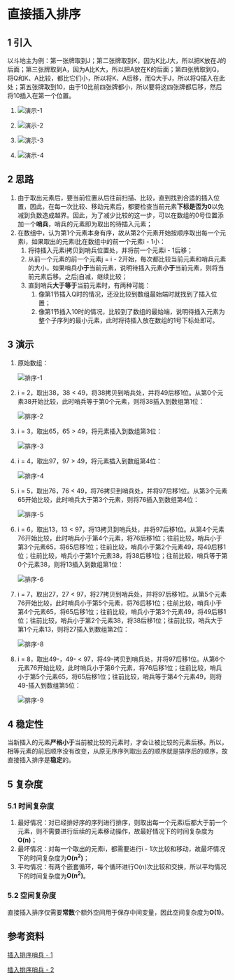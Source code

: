 # 直接插入排序

## 1 引入

以斗地主为例：第一张牌取到J；第二张牌取到K，因为K比J大，所以把K放在J的后面；第三张牌取到A，因为A比K大，所以把A放在K的后面；第四张牌取到Q，将Q和K、A比较，都比它们小，所以将K、A后移，而Q大于J，所以将Q插入在此处；第五张牌取到10，由于10比前四张牌都小，所以要将这四张牌都后移，然后将10插入在第一个位置。

1. ![演示-1](images/引入-1.png)

2. ![演示-2](images/引入-2.png)

3. ![演示-3](images/引入-3.png)

4. ![演示-4](images/引入-4.png)

## 2 思路

1. 由于取出元素后，要当前位置从后往前扫描、比较，直到找到合适的插入位置，因此，在每一次比较、移动元素后，都要检查当前元素**下标是否为0**以免减到负数造成越界。因此，为了减少比较的这一步，可以在数组的0号位置添加一个**哨兵**，哨兵的元素即为取出的待插入元素；
2. 在数组中，认为第1个元素本身有序，故从第2个元素开始按顺序取出每一个元素i，如果取出的元素i比在数组中的前一个元素i - 1小：
   1. 将待插入元素i拷贝到哨兵位置处，并将前一个元素i - 1后移；
   2. 从前一个元素的前一个元素j = i - 2开始，每次都比较当前元素和哨兵元素的大小，如果哨兵**小于**当前元素，说明待插入元素**小于**当前元素，则将当前元素后移。之后j自减，继续比较；
   3. 直到哨兵**大于等于**当前元素时，有两种可能：
      1. 像第1节插入Q时的情况，还没比较到数组最始端时就找到了插入位置；
      2. 像第1节插入10时的情况，比较到了数组的最始端，说明待插入元素为整个子序列的最小元素，此时将待插入放在数组的1号下标处即可。

## 3 演示

1. 原始数组：

   ![排序-1](images/排序-1.png)

2. i = 2，取出38，38 < 49，将38拷贝到哨兵处，并将49后移1位。从第0个元素38开始比较，此时哨兵等于第0个元素，则将38插入到数组第1位：

   ![排序-2](images/排序-2.png)

3. i = 3，取出65，65 > 49，将元素插入到数组第3位：

   ![排序-3](images/排序-3.png)

4. i = 4，取出97，97 > 49，将元素插入到数组第4位：

   ![排序-4](images/排序-4.png)

5. i = 5，取出76，76 < 49，将76拷贝到哨兵处，并将97后移1位。从第3个元素65开始比较，此时哨兵大于第3个元素，则将76插入到数组第4位：

   ![排序-5](images/排序-5.png)

6. i = 6，取出13，13 < 97，将13拷贝到哨兵处，并将97后移1位。从第4个元素76开始比较，此时哨兵小于第4个元素，将76后移1位；往前比较，哨兵小于第3个元素65，将65后移1位；往前比较，哨兵小于第2个元素49，将49后移1位；往前比较，哨兵小于第1个元素38，将38后移1位；往前比较，哨兵等于第0个元素38，则将13插入到数组第1位：

   ![排序-6](images/排序-6.png)

7. i = 7，取出27，27 < 97，将27拷贝到哨兵处，并将97后移1位。从第5个元素76开始比较，此时哨兵小于第5个元素，将76后移1位；往前比较，哨兵小于第4个元素65，将65后移1位；往前比较，哨兵小于第3个元素49，将49后移1位；往前比较，哨兵小于第2个元素38，将38后移1位；往前比较，哨兵大于第1个元素13，则将27插入到数组第2位：

   ![排序-8](images/排序-8.png)

8. i = 8，取出49-，49- < 97，将49-拷贝到哨兵处，并将97后移1位。从第6个元素76开始比较，此时哨兵小于第6个元素，将76后移1位；往前比较，哨兵小于第5个元素65，将65后移1位；往前比较，哨兵等于第4个元素49，则将49-插入到数组第5位：

   ![排序-9](images/排序-9.png)

## 4 稳定性

当新插入的元素**严格小于**当前被比较的元素时，才会让被比较的元素后移。所以，相等元素的前后顺序没有改变，从原无序序列取出去的顺序就是排序后的顺序，故直接插入排序是**稳定**的。

## 5 复杂度

### 5.1 时间复杂度

1. 最好情况：对已经排好序的序列进行排序，则取出每一个元素i后都大于前一个元素，则不需要进行后续的元素移动操作，故最好情况下的时间复杂度为**O(n)**；
2. 最坏情况：对每一个取出的元素i，都需要进行i - 1次比较和移动，故最坏情况下的时间复杂度为**O(n<sup>2</sup>)**；
3. 平均情况：有两个嵌套循环，每个循环进行O(n)次比较和交换，所以平均情况下的时间复杂度为**O(n<sup>2</sup>)**。

### 5.2 空间复杂度

直接插入排序仅需要**常数**个额外空间用于保存中间变量，因此空间复杂度为**O(1)**。

## 参考资料

[插入排序哨兵 - 1](https://blog.csdn.net/k0115/article/details/78994101?utm_medium=distribute.pc_relevant_t0.none-task-blog-BlogCommendFromMachineLearnPai2-1.control&depth_1-utm_source=distribute.pc_relevant_t0.none-task-blog-BlogCommendFromMachineLearnPai2-1.control)

[插入排序哨兵 - 2](https://blog.csdn.net/limuzi13/article/details/8021038)